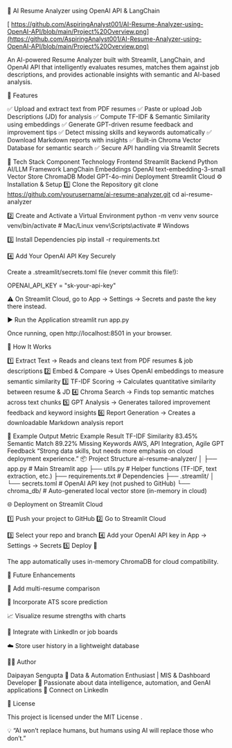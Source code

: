 🧠 AI Resume Analyzer using OpenAI API & LangChain


[
https://github.com/AspiringAnalyst001/AI-Resume-Analyzer-using-OpenAI-API/blob/main/Project%20Overview.png](https://github.com/AspiringAnalyst001/AI-Resume-Analyzer-using-OpenAI-API/blob/main/Project%20Overview.png)






An AI-powered Resume Analyzer built with Streamlit, LangChain, and OpenAI API that intelligently evaluates resumes, matches them against job descriptions, and provides actionable insights with semantic and AI-based analysis.

🚀 Features

✅ Upload and extract text from PDF resumes
✅ Paste or upload Job Descriptions (JD) for analysis
✅ Compute TF-IDF & Semantic Similarity using embeddings
✅ Generate GPT-driven resume feedback and improvement tips
✅ Detect missing skills and keywords automatically
✅ Download Markdown reports with insights
✅ Built-in Chroma Vector Database for semantic search
✅ Secure API handling via Streamlit Secrets

🧰 Tech Stack
Component	Technology
Frontend	Streamlit
Backend	Python
AI/LLM Framework	LangChain
Embeddings	OpenAI text-embedding-3-small
Vector Store	ChromaDB
Model	GPT-4o-mini
Deployment	Streamlit Cloud
⚙️ Installation & Setup
1️⃣ Clone the Repository
git clone https://github.com/yourusername/ai-resume-analyzer.git
cd ai-resume-analyzer

2️⃣ Create and Activate a Virtual Environment
python -m venv venv
source venv/bin/activate   # Mac/Linux
venv\Scripts\activate      # Windows

3️⃣ Install Dependencies
pip install -r requirements.txt

4️⃣ Add Your OpenAI API Key Securely

Create a .streamlit/secrets.toml file (never commit this file!):

OPENAI_API_KEY = "sk-your-api-key"


⚠️ On Streamlit Cloud, go to App → Settings → Secrets and paste the key there instead.

▶️ Run the Application
streamlit run app.py


Once running, open http://localhost:8501
 in your browser.

🧮 How It Works

1️⃣ Extract Text → Reads and cleans text from PDF resumes & job descriptions
2️⃣ Embed & Compare → Uses OpenAI embeddings to measure semantic similarity
3️⃣ TF-IDF Scoring → Calculates quantitative similarity between resume & JD
4️⃣ Chroma Search → Finds top semantic matches across text chunks
5️⃣ GPT Analysis → Generates tailored improvement feedback and keyword insights
6️⃣ Report Generation → Creates a downloadable Markdown analysis report

🧠 Example Output
Metric	Example Result
TF-IDF Similarity	83.45%
Semantic Match	89.22%
Missing Keywords	AWS, API Integration, Agile
GPT Feedback	“Strong data skills, but needs more emphasis on cloud deployment experience.”
📦 Project Structure
ai-resume-analyzer/
│
├── app.py                 # Main Streamlit app
├── utils.py               # Helper functions (TF-IDF, text extraction, etc.)
├── requirements.txt       # Dependencies
├── .streamlit/
│   └── secrets.toml       # OpenAI API key (not pushed to GitHub)
└── chroma_db/             # Auto-generated local vector store (in-memory in cloud)

🌐 Deployment on Streamlit Cloud

1️⃣ Push your project to GitHub
2️⃣ Go to Streamlit Cloud

3️⃣ Select your repo and branch
4️⃣ Add your OpenAI API key in App → Settings → Secrets
5️⃣ Deploy 🚀

The app automatically uses in-memory ChromaDB for cloud compatibility.

🧩 Future Enhancements

🧾 Add multi-resume comparison

🧠 Incorporate ATS score prediction

📈 Visualize resume strengths with charts

🔗 Integrate with LinkedIn or job boards

☁️ Store user history in a lightweight database

👨‍💻 Author

Daipayan Sengupta
💼 Data & Automation Enthusiast | MIS & Dashboard Developer
📍 Passionate about data intelligence, automation, and GenAI applications
🔗 Connect on LinkedIn

🧾 License

This project is licensed under the MIT License
.

💡 “AI won’t replace humans, but humans using AI will replace those who don’t.”


